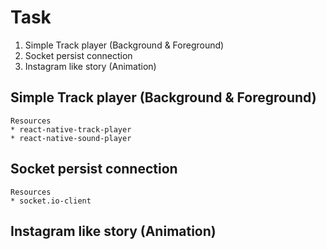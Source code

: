 # Task
1. Simple Track player (Background & Foreground)
2. Socket persist connection
3. Instagram like story (Animation)

## Simple Track player (Background & Foreground)
```
Resources
* react-native-track-player
* react-native-sound-player
```

## Socket persist connection
```
Resources
* socket.io-client
```

## Instagram like story (Animation)

